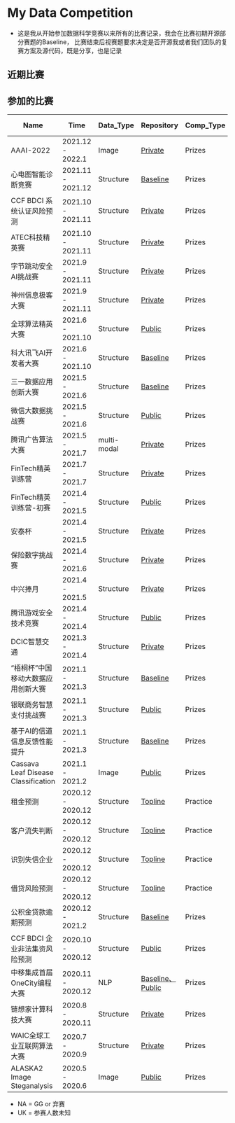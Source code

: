 # My Data Competition

* 这是我从开始参加数据科学竞赛以来所有的比赛记录，我会在比赛初期开源部分赛题的Baseline， 比赛结束后视赛题要求决定是否开源我或者我们团队的复赛方案及源代码，既是分享，也是记录

## 近期比赛

## 参加的比赛
| Name                       | Time             | Data_Type      | Repository                                          | Comp_Type | Team_Type | Ranking online |
| -------------------------- | ---------------- | --------- | --------------------------------------------------- | ------- | ------- |------- |
| AAAI-2022 | 2021.12 - 2022.1 | Image |            [Private]()                     |   Prizes   | Solo | |
| 心电图智能诊断竞赛 | 2021.11 - 2021.12 | Structure |      [Baseline](https://github.com/librauee/ECG)                              |   Prizes   | Solo | |
| CCF BDCI 系统认证风险预测 | 2021.10 - 2021.11 | Structure |      [Private]()                              |   Prizes   | Team | 1 / 1085|
| ATEC科技精英赛 | 2021.10 - 2021.11 | Structure |      [Private]()                              |   Prizes   | Team | 1 / UK|
| 字节跳动安全AI挑战赛 | 2021.9 - 2021.11 | Structure |      [Private]()                              |   Prizes   | Team | 6 / 500+ |
| 神州信息极客大赛 | 2021.9 - 2021.11 | Structure |      [Private](https://github.com/librauee/ShenZhou)                              |   Prizes   | Solo | 1 / UK |
| 全球算法精英大赛 | 2021.6 - 2021.10 | Structure |      [Public](https://github.com/librauee/DIGIX2021/tree/master)                              |   Prizes   | Team | 2 / 3600|
| 科大讯飞AI开发者大赛 | 2021.6 - 2021.10 | Structure | [Baseline](https://github.com/librauee/IFLY)                                    |   Prizes   | Solo | NA |
| 三一数据应用创新大赛              | 2021.5 - 2021.6 | Structure | [Baseline](https://github.com/librauee/WJJ)                                    |   Prizes   | Solo | NA |
| 微信大数据挑战赛              | 2021.5 - 2021.6 | Structure | [Public](https://github.com/librauee/WBDC)                                    |   Prizes   | Team | 23 / 6768 |
| 腾讯广告算法大赛              | 2021.5 - 2021.7 | multi-modal | [Private]()                                    |   Prizes   | Team | 6 / UK |
| FinTech精英训练营              | 2021.7 - 2021.7 | Structure | [Private]()                                    |   Prizes   | Team | 3 / 12|
| FinTech精英训练营-初赛              | 2021.4 - 2021.5 | Structure | [Public](https://github.com/librauee/ZSYH)                                    |   Prizes   | Solo | 24 / UK |
| 安泰杯              | 2021.4 - 2021.5 | Structure | [Private]()                                    |   Prizes   | Solo |  5 / 322 |
| 保险数字挑战赛              | 2021.4 - 2021.6 | Structure | [Private]()                                    |   Prizes   | Solo | NA |
| 中兴捧月              | 2021.4 - 2021.5 | Structure | [Private]()                                    |   Prizes   | Solo | 4 / UK |
| 腾讯游戏安全技术竞赛              | 2021.4 - 2021.4 | Structure | [Public](https://github.com/librauee/gslab2021)                                    |   Prizes   | Solo | 4 / UK|
| DCIC智慧交通              | 2021.3 - 2021.4 | Structure | [Private]()                                    |   Prizes   | Team | 9 / 1367|
| “梧桐杯”中国移动大数据应用创新大赛              | 2021.1 - 2021.3 | Structure | [Baseline](https://github.com/librauee/Wutong/tree/master)                                    |   Prizes   | Team | 7 / 475 |
| 银联商务智慧支付挑战赛              | 2021.1 - 2021.3 | Structure | [Public](https://github.com/librauee/YLSW)                                    |   Prizes   | Solo | 2 / UK|
| 基于AI的信道信息反馈性能提升      | 2021.1 - 2021.3 | Structure | [Baseline]()                                    |   Prizes   | Team | 13 / 1175  |
| Cassava Leaf Disease Classification      | 2021.1 - 2021.2 | Image | [Public](https://github.com/librauee/cassava/tree/master)                                    |   Prizes   |  Solo | 53 / 3900 🥈|
| 租金预测      | 2020.12 - 2020.12 | Structure | [Topline](https://github.com/librauee/PracticeCompetition/tree/master/rental_predict)                                    |   Practice   |  Solo | 2 / 634 |
| 客户流失判断      | 2020.12 - 2020.12 | Structure | [Topline](https://github.com/librauee/PracticeCompetition/tree/master/customer_churn_judgement)                                    |   Practice   |   Solo |1 / 230 |
| 识别失信企业      | 2020.12 - 2020.12 | Structure | [Topline](https://github.com/librauee/PracticeCompetition/tree/master/dishonest_enterprise)                                    |   Practice   |  Solo | 2 / 305 |
| 借贷风险预测      | 2020.12 - 2020.12 | Structure | [Topline](https://github.com/librauee/PracticeCompetition/tree/master/loan_risk_forecast)                                    |   Practice   |   Solo |1 / 273 |
| 公积金贷款逾期预测      | 2020.12 - 2021.2 | Structure | [Baseline](https://github.com/librauee/GJJDKYC)                                    |   Prizes   |  Solo | NA |
| CCF BDCI 企业非法集资风险预测      | 2020.10 - 2020.12 | Structure | [Public](https://github.com/librauee/CCFBDCI2020)                                    |   Prizes   | Team | 11 / 4210    |
| 中移集成首届OneCity编程大赛         | 2020.11 - 2020.12 | NLP | [Baseline、Public](https://github.com/librauee/OneCity) |    Prizes | Solo | 15 / 663   |
| 链想家计算科技大赛         | 2020.8 - 2020.11 | Structure | [Private](https://github.com/librauee/2020MOOCCube) |   Prizes  | Team | 1 / 630    |
| WAIC全球工业互联网算法大赛 | 2020.7 - 2020.9  | Structure | [Private](https://github.com/librauee/WAIC2020)     |    Prizes | Solo | 2 / 200+     |
| ALASKA2 Image Steganalysis | 2020.5 - 2020.6  | Image     | [Public](https://github.com/librauee/ALASKA2)     |   Prizes  | Solo | NA |

* NA = GG or 弃赛
* UK = 参赛人数未知

